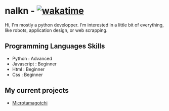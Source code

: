 # nalkn - [![wakatime](https://wakatime.com/badge/user/2b8f0ff7-620a-4064-ab7f-8a592a692a90.svg)](https://wakatime.com/@2b8f0ff7-620a-4064-ab7f-8a592a692a90)
Hi, I'm mostly a python developper. I'm interested in a little bit of everything, like robots, application design, or web scrapping.

## Programming Languages Skills
- Python : Advanced
- Javascript : Beginner
- Html : Beginner
- Css : Beginner

## My current projects
- [Microtamagotchi](https://github.com/nalkn/microtamagotchi)
